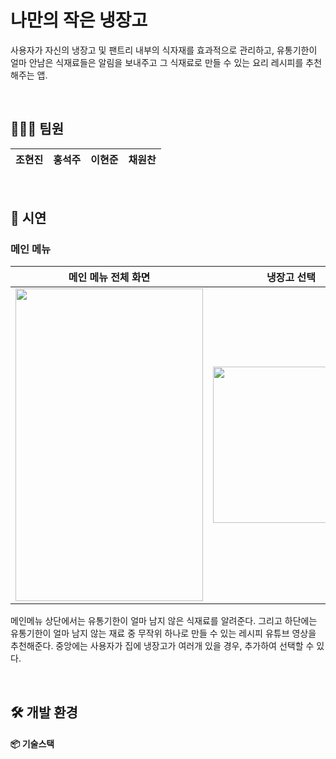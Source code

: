 # 나만의 작은 냉장고
사용자가 자신의 냉장고 및 팬트리 내부의 식자재를 효과적으로 관리하고, 유통기한이 얼마 안남은 식재료들은 알림을 보내주고 그 식재료로 만들 수 있는 요리 레시피를 추천해주는 앱.

</br>

## 👩🏻‍💻 팀원

|   조현진  |  홍석주  |  이현준  |  채원찬  |
| :-------: | :------: | :------: | :------: | 

</br>

## 🎥 시연

### 메인 메뉴

| 메인 메뉴 전체 화면                                                                                                             |                                                            냉장고 선택                                                            | 레시피 추천                                                                                                               |
| -------------------------------------------------------------------------------------------------------------------------------- | :-----------------------------------------------------------------------------------------------------------------------------: | -------------------------------------------------------------------------------------------------------------------------------- |
| <img src= "https://user-images.githubusercontent.com/55117706/276479884-72f5c292-5682-4870-aaa7-f1f4454ba71b.png" width="300" height="500"/> | <img src ="https://user-images.githubusercontent.com/55117706/276483124-e92146d2-1d68-41f3-9f4c-7b7f664c62ee.gif" width ="250"> | <img src= "https://user-images.githubusercontent.com/55117706/276480687-4aa2727d-e08b-45c5-8395-2bce7533d33a.gif" width="300" height="500"/> |

메인메뉴 상단에서는 유통기한이 얼마 남지 않은 식재료를 알려준다. 그리고 하단에는 유통기한이 얼마 남지 않는 재료 중 무작위 하나로 만들 수 있는 레시피 유튜브 영상을 추천해준다. 중앙에는 사용자가 집에 냉장고가 여러개 있을 경우, 추가하여 선택할 수 있다.

</br>

## 🛠 개발 환경

#### 📦 기술스택
